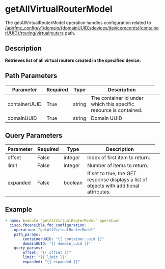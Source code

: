 # getAllVirtualRouterModel

The getAllVirtualRouterModel operation handles configuration related to [/api/fmc_config/v1/domain/{domainUUID}/devices/devicerecords/{containerUUID}/routing/virtualrouters](/paths//api/fmc_config/v1/domain/{domain_uuid}/devices/devicerecords/{container_uuid}/routing/virtualrouters.md) path.&nbsp;
## Description
**Retrieves list of all virtual routers created in the specified device.**

## Path Parameters
| Parameter | Required | Type | Description |
| --------- | -------- | ---- | ----------- |
| containerUUID | True | string <td colspan=3> The container id under which this specific resource is contained. |
| domainUUID | True | string <td colspan=3> Domain UUID |

## Query Parameters
| Parameter | Required | Type | Description |
| --------- | -------- | ---- | ----------- |
| offset | False | integer <td colspan=3> Index of first item to return. |
| limit | False | integer <td colspan=3> Number of items to return. |
| expanded | False | boolean <td colspan=3> If set to true, the GET response displays a list of objects with additional attributes. |

## Example
```yaml
- name: Execute 'getAllVirtualRouterModel' operation
  cisco.fmcansible.fmc_configuration:
    operation: "getAllVirtualRouterModel"
    path_params:
        containerUUID: "{{ container_uuid }}"
        domainUUID: "{{ domain_uuid }}"
    query_params:
        offset: "{{ offset }}"
        limit: "{{ limit }}"
        expanded: "{{ expanded }}"

```